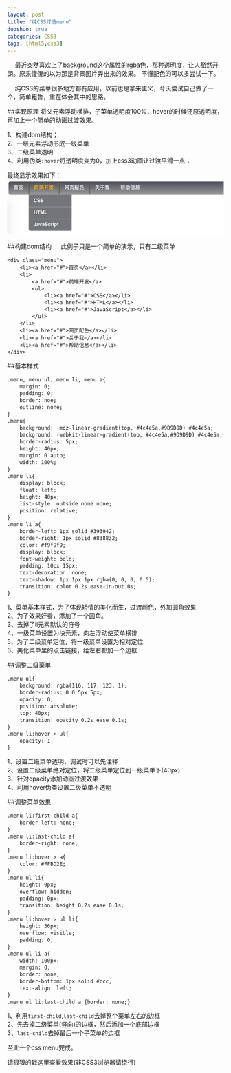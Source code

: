 ```yaml
---
layout: post
title: "纯CSS打造menu"
duoshuo: true
categories: CSS3
tags: [html5,css3] 
---
```


&emsp;
最近突然喜欢上了background这个属性的rgba色，那种透明度，让人豁然开朗。原来傻傻的以为那是背景图片弄出来的效果。
不懂配色的可以多尝试一下。  

&emsp;
纯CSS的菜单很多地方都有应用，以前也是拿来主义，今天尝试自己做了一个，简单粗鲁，重在体会其中的思路。  

<!-- more -->

##实现原理
将父元素浮动横排，子菜单透明度100%，hover的时候还原透明度，再加上一个简单的动画过渡效果。

1、构建dom结构；  
2、一级元素浮动形成一级菜单  
3、二级菜单透明  
4、利用伪类`:hover`将透明度变为0，加上css3动画让过渡平滑一点；  

最终显示效果如下：
![css菜单效果](/static/images/20150109001.png)

##构建dom结构
&emsp;
此例子只是一个简单的演示，只有二级菜单
	
	<div class="menu">
		<li><a href="#">首页</a></li>
		<li>
			<a href="#">前端开发</a>
			<ul>
				<li><a href="#">CSS</a></li>
				<li><a href="#">HTML</a></li>
				<li><a href="#">JavaScript</a></li>
			</ul>
		</li>
		<li><a href="#">网页配色</a></li>
		<li><a href="#">关于我</a></li>
		<li><a href="#">帮助信息</a></li>
	</div> 


##基本样式

	.menu,.menu ul,.menu li,.menu a{
		margin: 0;
		padding: 0;
		border: noe;
		outline: none;
	}
	.menu{
		background: -moz-linear-gradient(top, #4c4e5a,#9D9D9D) #4c4e5a;
		background: -webkit-linear-gradient(top, #4c4e5a,#9D9D9D) #4c4e5a;
		border-radius: 5px;
		height: 40px;
		margin: 0 auto;
		width: 100%;
	}
	.menu li{
		display: block;
	    float: left;
	    height: 40px;
	    list-style: outside none none;
	    position: relative;
	}
	.menu li a{
		border-left: 1px solid #393942;
	    border-right: 1px solid #838832;
	    color: #f9f9f9;
	    display: block;
	    font-weight: bold;
	    padding: 10px 15px;
	    text-decoration: none;
	    text-shadow: 1px 1px 1px rgba(0, 0, 0, 0.5);
	    transition: color 0.2s ease-in-out 0s;
	}

1、菜单基本样式，为了体现矫情的美化而生，过渡颜色，外加圆角效果  
2、为了效果好看，添加了一个圆角。  
3、去掉了li元素默认的符号  
4、一级菜单设置为块元素，向左浮动使菜单横排  
5、为了二级菜单定位，将一级菜单设置为相对定位  
6、美化菜单里的点击链接，给左右都加一个边框  


##调整二级菜单

	.menu ul{
		background: rgba(116, 117, 123, 1);
	    border-radius: 0 0 5px 5px;
	    opacity: 0;
	    position: absolute;
	    top: 40px;
	    transition: opacity 0.2s ease 0.1s;
	}
	.menu li:hover > ul{
		opacity: 1;
	}

1、设置二级菜单透明，调试时可以先注释  
2、设置二级菜单绝对定位，将二级菜单定位到一级菜单下(40px)  
3、针对opacity添加动画过渡效果  
4、利用hover伪类设置二级菜单不透明  

##调整菜单效果
	
	.menu li:first-child a{
		border-left: none;
	}
	.menu li:last-child a{
		border-right: none;
	}
	.menu li:hover > a{
		color: #FFBD2E;
	}
	.menu ul li{
		height: 0px;
		overflow: hidden;
		padding: 0px;
		transition: height 0.2s ease 0.1s;
	}
	.menu li:hover > ul li{
		height: 36px;
		overflow: visible;
		padding: 0;
	}
	.menu ul li a{
		width: 100px;
		margin: 0;
		border: none;
		border-bottom: 1px solid #ccc;
		text-align: left;
	}
	.menu ul li:last-child a {border: none;}

1、利用`first-child`,`last-child`去掉整个菜单左右的边框  
2、先去掉二级菜单(竖向)的边框，然后添加一个底部边框  
3、`last-child`去掉最后一个子菜单的边框  

至此一个css menu完成。  

请狠狠的戳[这里](/demo/menu.html)查看效果(非CSS3浏览器请绕行)

&emsp;